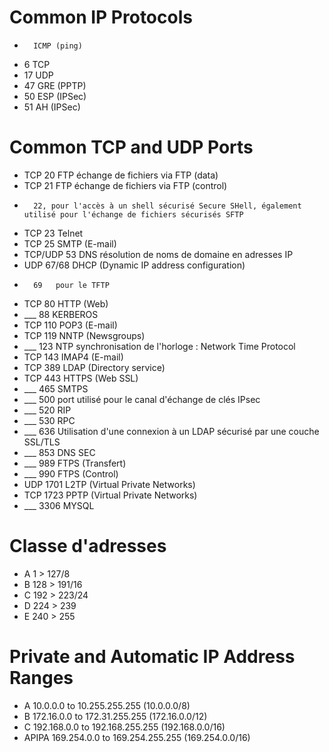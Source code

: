 # Common IP Protocols
*   	ICMP (ping)  
* 6 	TCP  
* 17 	UDP  
* 47 	GRE (PPTP)  
* 50 	ESP (IPSec)  
* 51 	AH (IPSec)  

# Common TCP and UDP Ports
* TCP 	20 	FTP échange de fichiers via FTP (data)  
* TCP 	21 	FTP échange de fichiers via FTP (control)
*       22, pour l'accès à un shell sécurisé Secure SHell, également utilisé pour l'échange de fichiers sécurisés SFTP
* TCP 	23 	Telnet  
* TCP 	25 	SMTP (E-mail)  
* TCP/UDP 	53 	DNS résolution de noms de domaine en adresses IP
* UDP 	67/68 	DHCP (Dynamic IP address configuration)
*       69   pour le TFTP
* TCP 	80 	HTTP (Web)
* ___   88  KERBEROS
* TCP 	110 	POP3 (E-mail)  
* TCP 	119 	NNTP (Newsgroups)
* ___   123   NTP synchronisation de l'horloge : Network Time Protocol   
* TCP 	143 	IMAP4 (E-mail)  
* TCP 	389 	LDAP (Directory service)  
* TCP 	443 	HTTPS (Web SSL)
* ___   465   SMTPS
* ___   500   port utilisé pour le canal d'échange de clés IPsec
* ___   520   RIP
* ___   530   RPC
* ___   636   Utilisation d'une connexion à un LDAP sécurisé par une couche SSL/TLS
* ___   853   DNS SEC
* ___   989   FTPS (Transfert)
* ___   990   FTPS (Control)  
* UDP 	1701 	L2TP (Virtual Private Networks)  
* TCP 	1723 	PPTP (Virtual Private Networks)  
* ___   3306  MYSQL
# Classe d'adresses

* A   1 > 127/8
* B   128 > 191/16
* C   192 > 223/24
* D   224 > 239
* E   240 > 255
# Private and Automatic IP Address Ranges
* A 	10.0.0.0 to 10.255.255.255 (10.0.0.0/8)  
* B 	172.16.0.0 to 172.31.255.255 (172.16.0.0/12)  
* C 	192.168.0.0 to 192.168.255.255 (192.168.0.0/16)  
* APIPA 	169.254.0.0 to 169.254.255.255 (169.254.0.0/16)
